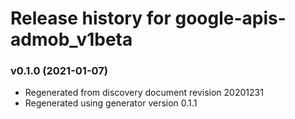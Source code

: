 # Release history for google-apis-admob_v1beta

### v0.1.0 (2021-01-07)

* Regenerated from discovery document revision 20201231
* Regenerated using generator version 0.1.1

